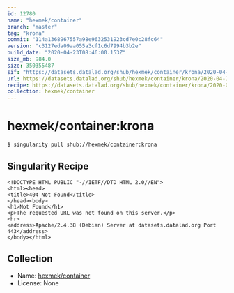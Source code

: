 ```yaml
---
id: 12780
name: "hexmek/container"
branch: "master"
tag: "krona"
commit: "114a1368967557a98e9632531923cd7e0c28fc64"
version: "c3127eda09aa055a3cf1c6d7994b3b2e"
build_date: "2020-04-23T08:46:00.153Z"
size_mb: 984.0
size: 350355487
sif: "https://datasets.datalad.org/shub/hexmek/container/krona/2020-04-23-114a1368-c3127eda/c3127eda09aa055a3cf1c6d7994b3b2e.sif"
url: https://datasets.datalad.org/shub/hexmek/container/krona/2020-04-23-114a1368-c3127eda/
recipe: https://datasets.datalad.org/shub/hexmek/container/krona/2020-04-23-114a1368-c3127eda/Singularity
collection: hexmek/container
---
```


# hexmek/container:krona

```bash
$ singularity pull shub://hexmek/container:krona
```

## Singularity Recipe

```singularity
<!DOCTYPE HTML PUBLIC "-//IETF//DTD HTML 2.0//EN">
<html><head>
<title>404 Not Found</title>
</head><body>
<h1>Not Found</h1>
<p>The requested URL was not found on this server.</p>
<hr>
<address>Apache/2.4.38 (Debian) Server at datasets.datalad.org Port 443</address>
</body></html>
```

## Collection

 - Name: [hexmek/container](https://github.com/hexmek/container)
 - License: None

